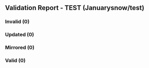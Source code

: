 ## Validation Report - TEST (Januarysnow/test)


### Invalid (0)
### Updated (0)
### Mirrored (0)
### Valid (0)
